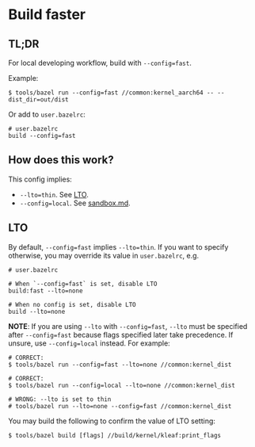 # Build faster

## TL;DR

For local developing workflow, build with `--config=fast`.

Example:

```shell
$ tools/bazel run --config=fast //common:kernel_aarch64 -- --dist_dir=out/dist
```

Or add to `user.bazelrc`:

```text
# user.bazelrc
build --config=fast
```

## How does this work?

This config implies:

- `--lto=thin`. See [LTO](#lto).
- `--config=local`. See [sandbox.md](sandbox.md).

## LTO

By default, `--config=fast` implies `--lto=thin`. If you want to specify
otherwise, you may override its value in `user.bazelrc`, e.g.

```text
# user.bazelrc

# When `--config=fast` is set, disable LTO
build:fast --lto=none

# When no config is set, disable LTO
build --lto=none
```

**NOTE**: If you are using `--lto` with `--config=fast`, `--lto` must be
specified after `--config=fast` because flags specified later take
precedence. If unsure, use `--config=local` instead. For example:

```shell
# CORRECT:
$ tools/bazel run --config=fast --lto=none //common:kernel_dist

# CORRECT:
$ tools/bazel run --config=local --lto=none //common:kernel_dist

# WRONG: --lto is set to thin
# tools/bazel run --lto=none --config=fast //common:kernel_dist
```

You may build the following to confirm the value of LTO setting:

```shell
$ tools/bazel build [flags] //build/kernel/kleaf:print_flags
```
